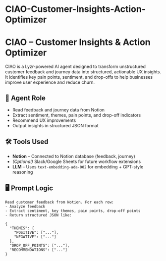 # CIAO-Customer-Insights-Action-Optimizer
# CIAO – Customer Insights & Action Optimizer

CIAO is a Lyzr-powered AI agent designed to transform unstructured customer feedback and journey data into structured, actionable UX insights. It identifies key pain points, sentiment, and drop-offs to help businesses improve user experience and reduce churn.

## 🧠 Agent Role
- Read feedback and journey data from Notion
- Extract sentiment, themes, pain points, and drop-off indicators
- Recommend UX improvements
- Output insights in structured JSON format

## 🛠 Tools Used
- **Notion** – Connected to Notion database (feedback, journey)
- *(Optional)* Slack/Google Sheets for future workflow extensions
- **LLM** – Uses `text-embedding-ada-002` for embedding + GPT-style reasoning

## 🖥 Prompt Logic
```text
Read customer feedback from Notion. For each row:
- Analyze feedback
- Extract sentiment, key themes, pain points, drop-off points
- Return structured JSON like:

{
  "THEMES": {
    "POSITIVE": ["..."],
    "NEGATIVE": ["..."]
  },
  "DROP_OFF_POINTS": ["..."],
  "RECOMMENDATIONS": ["..."]
}

